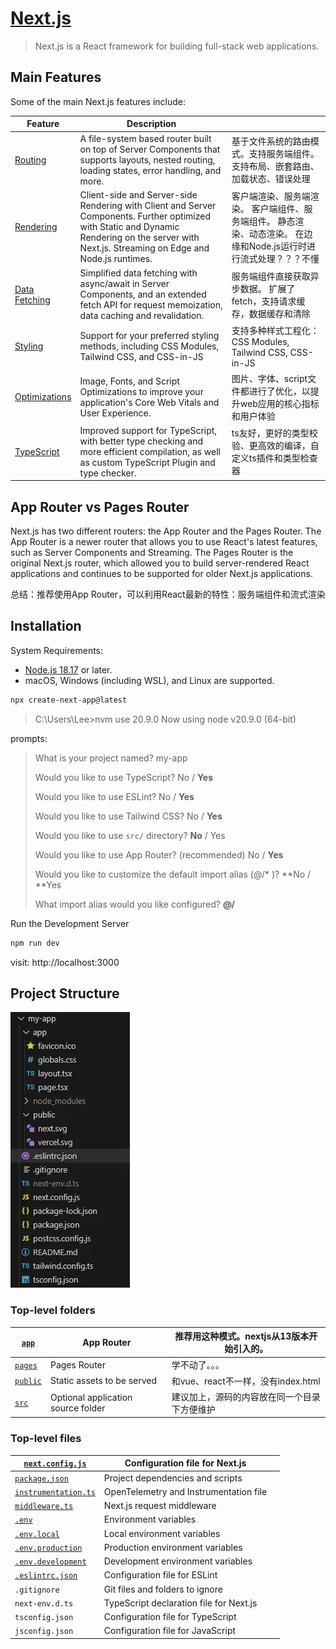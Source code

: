 # [Next.js](https://nextjs.org/)

> Next.js is a React framework for building full-stack web applications.
>

## Main Features

Some of the main Next.js features include:

| Feature                                                      | Description                                                  |                                                              |
| ------------------------------------------------------------ | ------------------------------------------------------------ | ------------------------------------------------------------ |
| [Routing](https://nextjs.org/docs/app/building-your-application/routing) | A file-system based router built on top of Server Components that supports layouts, nested routing, loading states, error handling, and more. | 基于文件系统的路由模式。支持服务端组件。支持布局、嵌套路由、加载状态、错误处理 |
| [Rendering](https://nextjs.org/docs/app/building-your-application/rendering) | Client-side and Server-side Rendering with Client and Server Components. Further optimized with Static and Dynamic Rendering on the server with Next.js. Streaming on Edge and Node.js runtimes. | 客户端渲染、服务端渲染。 客户端组件、服务端组件。 静态渲染、动态渲染。 在边缘和Node.js运行时进行流式处理？？？不懂 |
| [Data Fetching](https://nextjs.org/docs/app/building-your-application/data-fetching) | Simplified data fetching with async/await in Server Components, and an extended fetch API for request memoization, data caching and revalidation. | 服务端组件直接获取异步数据。 扩展了fetch，支持请求缓存，数据缓存和清除 |
| [Styling](https://nextjs.org/docs/app/building-your-application/styling) | Support for your preferred styling methods, including CSS Modules, Tailwind CSS, and CSS-in-JS | 支持多种样式工程化：CSS Modules, Tailwind CSS,  CSS-in-JS    |
| [Optimizations](https://nextjs.org/docs/app/building-your-application/optimizing) | Image, Fonts, and Script Optimizations to improve your application's Core Web Vitals and User Experience. | 图片、字体、script文件都进行了优化，以提升web应用的核心指标和用户体验 |
| [TypeScript](https://nextjs.org/docs/app/building-your-application/configuring/typescript) | Improved support for TypeScript, with better type checking and more efficient compilation, as well as custom TypeScript Plugin and type checker. | ts友好，更好的类型校验、更高效的编译，自定义ts插件和类型检查器 |

## **App Router vs Pages Router**

Next.js has two different routers: the App Router and the Pages Router. The App Router is a newer router that allows you to use React's latest features, such as Server Components and Streaming. The Pages Router is the original Next.js router, which allowed you to build server-rendered React applications and continues to be supported for older Next.js applications.

总结：推荐使用App Router，可以利用React最新的特性：服务端组件和流式渲染

## **Installation**

System Requirements:

* [Node.js 18.17](https://nodejs.org/) or later.
* macOS, Windows (including WSL), and Linux are supported.

```bash
npx create-next-app@latest
```

> C:\Users\Lee>nvm use 20.9.0 Now using node v20.9.0 (64-bit)

prompts:

> What is your project named? my-app
>
> Would you like to use TypeScript? No / **Yes** 
>
> Would you like to use ESLint? No / **Yes** 
>
> Would you like to use Tailwind CSS? No / **Yes** 
>
> Would you like to use `src/` directory? **No** / Yes 
>
> Would you like to use App Router? (recommended) No / **Yes** 
>
> Would you like to customize the default import alias (@/* )? **No / **Yes
>
> What import alias would you like configured?  **@/**

Run the Development Server

```bash
npm run dev
```

visit: http://localhost:3000

## Project Structure

![Untitled](assets/Untitled.webp)

### Top-level folders

| [`app`](https://nextjs.org/docs/app/building-your-application/routing) | App Router                         | 推荐用这种模式。nextjs从13版本开始引入的。   |
| ------------------------------------------------------------ | ---------------------------------- | -------------------------------------------- |
| [`pages`](https://nextjs.org/docs/pages/building-your-application/routing) | Pages Router                       | 学不动了。。。                               |
| [`public`](https://nextjs.org/docs/app/building-your-application/optimizing/static-assets) | Static assets to be served         | 和vue、react不一样，没有index.html           |
| [`src`](https://nextjs.org/docs/app/building-your-application/configuring/src-directory) | Optional application source folder | 建议加上，源码的内容放在同一个目录下方便维护 |

### Top-level files

| [`next.config.js`](https://nextjs.org/docs/app/api-reference/next-config-js) | Configuration file for Next.js          |      |
| ------------------------------------------------------------ | --------------------------------------- | ---- |
| [`package.json`](https://nextjs.org/docs/getting-started/installation#manual-installation) | Project dependencies and scripts        |      |
| [`instrumentation.ts`](https://nextjs.org/docs/app/building-your-application/optimizing/instrumentation) | OpenTelemetry and Instrumentation file  |      |
| [`middleware.ts`](https://nextjs.org/docs/app/building-your-application/routing/middleware) | Next.js request middleware              |      |
| [`.env`](https://nextjs.org/docs/app/building-your-application/configuring/environment-variables) | Environment variables                   |      |
| [`.env.local`](https://nextjs.org/docs/app/building-your-application/configuring/environment-variables) | Local environment variables             |      |
| [`.env.production`](https://nextjs.org/docs/app/building-your-application/configuring/environment-variables) | Production environment variables        |      |
| [`.env.development`](https://nextjs.org/docs/app/building-your-application/configuring/environment-variables) | Development environment variables       |      |
| [`.eslintrc.json`](https://nextjs.org/docs/app/building-your-application/configuring/eslint) | Configuration file for ESLint           |      |
| `.gitignore`                                                 | Git files and folders to ignore         |      |
| `next-env.d.ts`                                              | TypeScript declaration file for Next.js |      |
| `tsconfig.json`                                              | Configuration file for TypeScript       |      |
| `jsconfig.json`                                              | Configuration file for JavaScript       |      |
